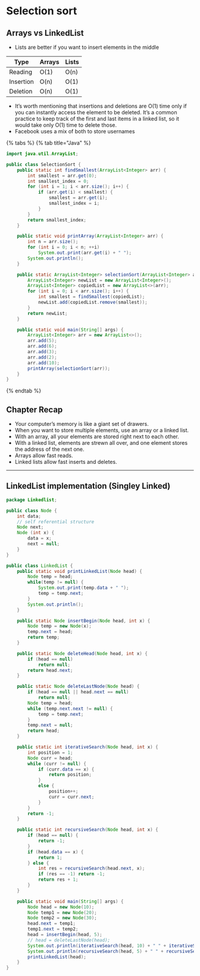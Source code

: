 # Selection sort

## Arrays vs LinkedList

* Lists are better if you want to insert elements in the middle

| Type  | Arrays | Lists |
| ------------ |---------------| -----|
| Reading      | O(1) | O(n) |
| Insertion    | O(n) | O(1) |
| Deletion     | O(n) | O(1) |

* It’s worth mentioning that insertions and deletions are O(1) time only if you can instantly access the element to be deleted. It’s a common practice to keep track of the first and last items in a linked list, so it would take only O(1) time to delete those.
* Facebook uses a mix of both to store usernames

{% tabs %}
{% tab title="Java" %}
```java
import java.util.ArrayList;

public class SelectionSort {
    public static int findSmallest(ArrayList<Integer> arr) {
        int smallest = arr.get(0);
        int smallest_index = 0;
        for (int i = 1; i < arr.size(); i++) {
            if (arr.get(i) < smallest) {
                smallest = arr.get(i);
                smallest_index = i;
            }
        }
        return smallest_index;
    }

    public static void printArray(ArrayList<Integer> arr) {
        int n = arr.size();
        for (int i = 0; i < n; ++i)
            System.out.print(arr.get(i) + " ");
        System.out.println();
    }

    public static ArrayList<Integer> selectionSort(ArrayList<Integer> arr) {
        ArrayList<Integer> newList = new ArrayList<Integer>();
        ArrayList<Integer> copiedList = new ArrayList<>(arr);
        for (int i = 0; i < arr.size(); i++) {
            int smallest = findSmallest(copiedList);
            newList.add(copiedList.remove(smallest));
        }
        return newList;
    }

    public static void main(String[] args) {
        ArrayList<Integer> arr = new ArrayList<>();
        arr.add(5);
        arr.add(6);
        arr.add(3);
        arr.add(2);
        arr.add(10);
        printArray(selectionSort(arr));
    }
}

```
{% endtab %}

## Chapter Recap
* Your computer’s memory is like a giant set of drawers.
* When you want to store multiple elements, use an array or a linked list.
* With an array, all your elements are stored right next to each other.
* With a linked list, elements are strewn all over, and one element stores the address of the next one.
* Arrays allow fast reads.
* Linked lists allow fast inserts and deletes.

---

## LinkedList implementation (Singley Linked)

```java
package Linkedlist;

public class Node {
    int data;
    // self referential structure
    Node next;  
    Node (int x) {
        data = x;
        next = null;
    }
}

public class LinkedList {
    public static void printLinkedList(Node head) {
        Node temp = head;
        while(temp != null) {
            System.out.print(temp.data + " ");
            temp = temp.next;
        }
        System.out.println();
    }

    public static Node insertBegin(Node head, int x) {
        Node temp = new Node(x);
        temp.next = head;
        return temp;
    }

    public static Node deleteHead(Node head, int x) {
        if (head == null)
            return null;
        return head.next;
    }

    public static Node deleteLastNode(Node head) {
        if (head == null || head.next == null)
            return null;
        Node temp = head;
        while (temp.next.next != null) {
            temp = temp.next;
        }
        temp.next = null;
        return head;
    }

    public static int iterativeSearch(Node head, int x) {
        int position = 1;
        Node curr = head;
        while (curr != null) {
            if (curr.data == x) {
                return position;
            }
            else {
                position++;
                curr = curr.next;
            }
        }
        return -1; 
    }

    public static int recursiveSearch(Node head, int x) {
        if (head == null) {
            return -1;
        }
        if (head.data == x) {
            return 1;
        } else {
            int res = recursiveSearch(head.next, x);
            if (res == -1) return -1;
            return res + 1;
        }
    }

    public static void main(String[] args) {
        Node head = new Node(10);
        Node temp1 = new Node(20);
        Node temp2 = new Node(30);
        head.next = temp1;
        temp1.next = temp2;
        head = insertBegin(head, 5);
        // head = deleteLastNode(head);
        System.out.println(iterativeSearch(head, 10) + " " + iterativeSearch(head, 2));
        System.out.println(recursiveSearch(head, 5) + " " + recursiveSearch(head, 2));
        printLinkedList(head);
    }
}

```

